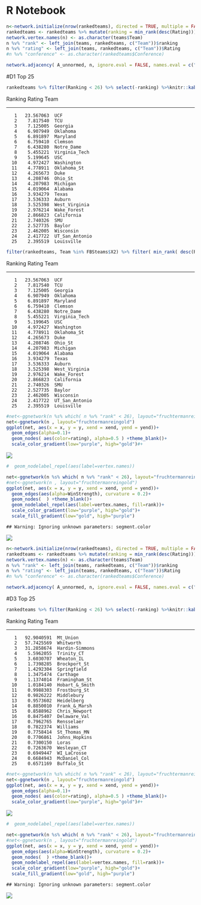 # R Notebook







```r
n<-network.initialize(nrow(rankedteams), directed = TRUE, multiple = FALSE, loops = TRUE)
rankedteams <- rankedteams %>% mutate(ranking = min_rank(desc(Rating)))
network.vertex.names(n) <- as.character(teams$Team)
n %v% "rank" <- left_join(teams, rankedteams, c("Team"))$ranking
n %v% "rating" <- left_join(teams, rankedteams, c("Team"))$Rating
#n %v% "conference" <- as.character(rankedteams$Conference)

network.adjacency( A_unnormed, n, ignore.eval = FALSE, names.eval = c("WinStrength"))
```

#D1 Top 25 


```r
rankedteams %>% filter(Ranking < 26) %>% select(-ranking) %>%knitr::kable()
```



 Ranking      Rating  Team           
--------  ----------  ---------------
       1   23.567063  UCF            
       2    7.817540  TCU            
       3    7.125005  Georgia        
       4    6.907949  Oklahoma       
       5    6.891897  Maryland       
       6    6.759410  Clemson        
       7    6.438280  Notre_Dame     
       8    5.455221  Virginia_Tech  
       9    5.199645  USC            
      10    4.972427  Washington     
      11    4.778911  Oklahoma_St    
      12    4.265673  Duke           
      13    4.208746  Ohio_St        
      14    4.207983  Michigan       
      15    4.019064  Alabama        
      16    3.934279  Texas          
      17    3.536333  Auburn         
      18    3.525398  West_Virginia  
      19    2.976214  Wake_Forest    
      20    2.866823  California     
      21    2.740326  SMU            
      22    2.527735  Baylor         
      23    2.462005  Wisconsin      
      24    2.417722  UT_San_Antonio 
      25    2.395519  Louisville     


```r
filter(rankedteams, Team %in% FBSteams$X2) %>% filter( min_rank( desc(Rating)) <26) %>% select(-ranking) %>% knitr::kable()
```



 Ranking      Rating  Team           
--------  ----------  ---------------
       1   23.567063  UCF            
       2    7.817540  TCU            
       3    7.125005  Georgia        
       4    6.907949  Oklahoma       
       5    6.891897  Maryland       
       6    6.759410  Clemson        
       7    6.438280  Notre_Dame     
       8    5.455221  Virginia_Tech  
       9    5.199645  USC            
      10    4.972427  Washington     
      11    4.778911  Oklahoma_St    
      12    4.265673  Duke           
      13    4.208746  Ohio_St        
      14    4.207983  Michigan       
      15    4.019064  Alabama        
      16    3.934279  Texas          
      17    3.536333  Auburn         
      18    3.525398  West_Virginia  
      19    2.976214  Wake_Forest    
      20    2.866823  California     
      21    2.740326  SMU            
      22    2.527735  Baylor         
      23    2.462005  Wisconsin      
      24    2.417722  UT_San_Antonio 
      25    2.395519  Louisville     


```r
#net<-ggnetwork(n %s% which( n %v% "rank" < 26), layout="fruchtermanreingold")
net<-ggnetwork(n , layout="fruchtermanreingold")
ggplot(net, aes(x = x, y = y, xend = xend, yend = yend))+
  geom_edges(alpha=0.1)+
  geom_nodes( aes(color=rating), alpha=0.5 ) +theme_blank()+
  scale_color_gradient(low="purple", high="gold")#+
```

![](RankAndNetwork_files/figure-html/plotNetwork-1.png)<!-- -->

```r
#  geom_nodelabel_repel(aes(label=vertex.names))
```



```r
net<-ggnetwork(n %s% which( n %v% "rank" < 26), layout="fruchtermanreingold")
#net<-ggnetwork(n , layout="fruchtermanreingold")
ggplot(net, aes(x = x, y = y, xend = xend, yend = yend))+
  geom_edges(aes(alpha=WinStrength), curvature = 0.2)+
  geom_nodes(  ) +theme_blank()+
  geom_nodelabel_repel(aes(label=vertex.names, fill=rank))+
  scale_color_gradient(low="purple", high="gold")+
  scale_fill_gradient(low="gold", high="purple")
```

```
## Warning: Ignoring unknown parameters: segment.color
```

![](RankAndNetwork_files/figure-html/plottop25-1.png)<!-- -->






```r
n<-network.initialize(nrow(rankedteams), directed = TRUE, multiple = FALSE, loops = TRUE)
rankedteams <- rankedteams %>% mutate(ranking = min_rank(desc(Rating)))
network.vertex.names(n) <- as.character(teams$Team)
n %v% "rank" <- left_join(teams, rankedteams, c("Team"))$ranking
n %v% "rating" <- left_join(teams, rankedteams, c("Team"))$Rating
#n %v% "conference" <- as.character(rankedteams$Conference)

network.adjacency( A_unnormed, n, ignore.eval = FALSE, names.eval = c("WinStrength"))
```

#D3 Top 25 


```r
rankedteams %>% filter(Ranking < 26) %>% select(-ranking) %>%knitr::kable()
```



 Ranking       Rating  Team           
--------  -----------  ---------------
       1   92.9040591  Mt_Union       
       2   57.7425569  Whitworth      
       3   31.2858674  Hardin-Simmons 
       4    5.5962055  Trinity_CT     
       5    3.6030707  Wheaton_IL     
       6    1.7398285  Brockport_St   
       7    1.4292304  Springfield    
       8    1.3475474  Carthage       
       9    1.1374014  Framingham_St  
      10    1.0184140  Hobart_&_Smith 
      11    0.9988303  Frostburg_St   
      12    0.9826222  Middlebury     
      13    0.9573602  Heidelberg     
      14    0.8850010  Frank_&_Marsh  
      15    0.8588962  Chris_Newport  
      16    0.8475407  Delaware_Val   
      17    0.7962765  Rensselaer     
      18    0.7822374  Williams       
      19    0.7758414  St_Thomas_MN   
      20    0.7706861  Johns_Hopkins  
      21    0.7300150  Loras          
      22    0.7263670  Wesleyan_CT    
      23    0.6949447  WI_LaCrosse    
      24    0.6684943  McDaniel_Col   
      25    0.6571169  Buffalo_St     




```r
#net<-ggnetwork(n %s% which( n %v% "rank" < 26), layout="fruchtermanreingold")
net<-ggnetwork(n , layout="fruchtermanreingold")
ggplot(net, aes(x = x, y = y, xend = xend, yend = yend))+
  geom_edges(alpha=0.1)+
  geom_nodes( aes(color=rating), alpha=0.5 ) +theme_blank()+
  scale_color_gradient(low="purple", high="gold")#+
```

![](RankAndNetwork_files/figure-html/plotNetworkD3-1.png)<!-- -->

```r
#  geom_nodelabel_repel(aes(label=vertex.names))
```



```r
net<-ggnetwork(n %s% which( n %v% "rank" < 26), layout="fruchtermanreingold")
#net<-ggnetwork(n , layout="fruchtermanreingold")
ggplot(net, aes(x = x, y = y, xend = xend, yend = yend))+
  geom_edges(aes(alpha=WinStrength), curvature = 0.2)+
  geom_nodes(  ) +theme_blank()+
  geom_nodelabel_repel(aes(label=vertex.names, fill=rank))+
  scale_color_gradient(low="purple", high="gold")+
  scale_fill_gradient(low="gold", high="purple")
```

```
## Warning: Ignoring unknown parameters: segment.color
```

![](RankAndNetwork_files/figure-html/plottop25D3-1.png)<!-- -->

